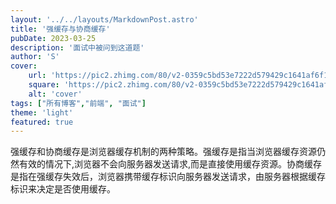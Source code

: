 ```yaml
---
layout: '../../layouts/MarkdownPost.astro'
title: '强缓存与协商缓存'
pubDate: 2023-03-25
description: '面试中被问到这道题'
author: 'S'
cover:
    url: 'https://pic2.zhimg.com/80/v2-0359c5bd53e7222d579429c1641af6f1_720w.webp'
    square: 'https://pic2.zhimg.com/80/v2-0359c5bd53e7222d579429c1641af6f1_720w.webp'
    alt: 'cover'
tags: ["所有博客","前端", "面试"]
theme: 'light'
featured: true
---
```


强缓存和协商缓存是浏览器缓存机制的两种策略。强缓存是指当浏览器缓存资源仍然有效的情况下,浏览器不会向服务器发送请求,而是直接使用缓存资源。协商缓存是指在强缓存失效后，浏览器携带缓存标识向服务器发送请求，由服务器根据缓存标识来决定是否使用缓存。


